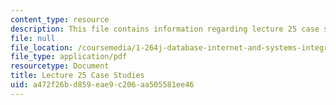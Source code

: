 ```yaml
---
content_type: resource
description: This file contains information regarding lecture 25 case studies.
file: null
file_location: /coursemedia/1-264j-database-internet-and-systems-integration-technologies-fall-2013/a472f26bd859eae9c206aa505581ee46_MIT1_264JF13_L25_case.pdf
file_type: application/pdf
resourcetype: Document
title: Lecture 25 Case Studies
uid: a472f26b-d859-eae9-c206-aa505581ee46
---
```

